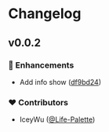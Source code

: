 # Changelog


## v0.0.2


### 🚀 Enhancements

- Add info show ([df9bd24](https://github.com/IceyWu/nestjs-starter/commit/df9bd24))

### ❤️ Contributors

- IceyWu ([@Life-Palette](http://github.com/Life-Palette))


